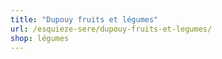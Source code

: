 ```yaml
---
title: "Dupouy fruits et légumes"
url: /esquieze-sere/dupouy-fruits-et-legumes/
shop: légumes
---
```

